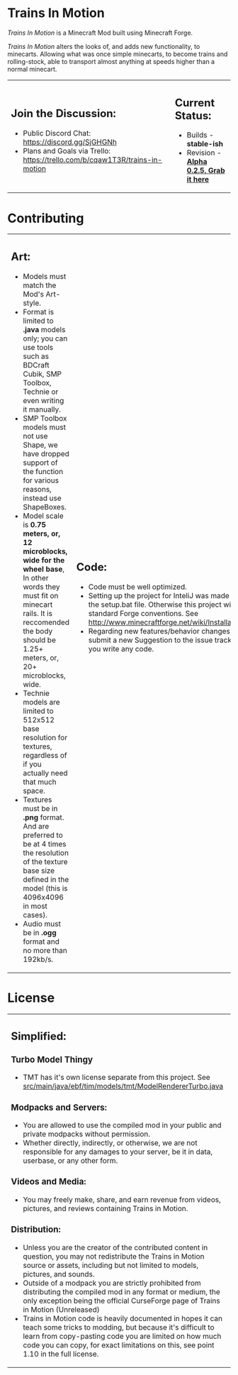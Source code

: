 <!---
T.i.M. HTML Document
Copyright and Creator: Lunar-Tales©
Date: December, 2016
-->
<meta charset="UTF-8" />

<h1 >Trains In Motion</h1>
<p><i>Trains In Motion</i> is a Minecraft Mod built using Minecraft Forge.</p>
<p><i>Trains In Motion</i> alters the looks of, and adds new functionality, to minecarts. Allowing what was once simple minecarts, to become trains and rolling-stock, able to transport almost anything at speeds higher than a normal minecart.</p>

<table>
<tr>
<td>
<h2>Join the Discussion:</h2>
<ul>
<li> Public Discord Chat: <a href="https://discord.gg/SjGHGNh">https://discord.gg/SjGHGNh</a></li>
<li> Plans and Goals via Trello: <a href="https://trello.com/b/cqaw1T3R/trains-in-motion">https://trello.com/b/cqaw1T3R/trains-in-motion</a></li>
</ul>
</td>
<td>
<h2> Current Status:</h2>
<ul>
<li> Builds - <b id="Build">stable-ish</b></li>
<li> Revision - <b id="Revision"><a href="https://github.com/EternalBlueFlame/Trains-In-Motion/releases/">Alpha 0.2.5, Grab it here</a></b></li>
</ul>
</td>
</tr>
</table>

<h1>Contributing</h1>

<table>
<tr>
<td>
<h2>Art:</h2>
<ul>
<li> Models must match the Mod's Art-style.</li>
<li> Format is limited to <b>.java</b> models only; you can use tools such as BDCraft Cubik, SMP Toolbox, Technie or even writing it manually.</li>
<li> SMP Toolbox models must not use Shape, we have dropped support of the function for various reasons, instead use ShapeBoxes.</li>
<li> Model scale is <b>0.75 meters, or, 12 microblocks, wide for the wheel base</b>, In other words they must fit on minecart rails. It is reccomended the body should be 1.25+ meters, or, 20+ microblocks, wide.</li>
<li> Technie models are limited to 512x512 base resolution for textures, regardless of if you actually need that much space.</li>
<li> Textures must be in <b>.png</b> format. And are preferred to be at 4 times the resolution of the texture base size defined in the model (this is 4096x4096 in most cases).</li>
<li> Audio must be in <b>.ogg</b> format and no more than 192kb/s.</li>
</ul>
</td>
<td>
<h2>Code:</h2>
<ul>
<li> Code must be well optimized.</li>
<li> Setting up the project for InteliJ was made easy with the setup.bat file. Otherwise this project will follow standard Forge conventions. See
<a href="http://www.minecraftforge.net/wiki/Installation/Source">http://www.minecraftforge.net/wiki/Installation/Source</a></li>
<li> Regarding new features/behavior changes, please submit a new Suggestion to the issue tracker before you write any code.</li>
</ul>
</td>
</tr>
</table>

<h1>License</h1>

<table>
<td>
<h2>Simplified:</h2>
<h3>Turbo Model Thingy</h3>
<ul>
<li> TMT has it's own license separate from this project. See <a href="https://github.com/EternalBlueFlame/Trains-In-Motion/blob/master/src/main/java/ebf/tim/models/tmt/ModelRendererTurbo.java#L21">src/main/java/ebf/tim/models/tmt/ModelRendererTurbo.java</a></li>
</ul>

<h3>Modpacks and Servers:</h3>
<ul>
<li> You are allowed to use the compiled mod in your public and private modpacks without permission.</li>
<li> Whether directly, indirectly, or otherwise, we are not responsible for any damages to your server, be it in data, userbase, or any other form.</li>
</ul>

<h3>Videos and Media:</h3>
<ul>
<li> You may freely make, share, and earn revenue from videos, pictures, and reviews containing Trains in Motion.</li>
</ul>
<h3>Distribution:</h3>
<ul>
<li> Unless you are the creator of the contributed content in question, you may not redistribute the Trains in Motion source or assets, including but not limited to models, pictures, and sounds.</li>
<li> Outside of a modpack you are strictly prohibited from distributing the compiled mod in any format or medium, the only exception being the official CurseForge page of Trains in Motion (Unreleased)</li>
<li> Trains in Motion code is heavily documented in hopes it can teach some tricks to modding, but because it's difficult to learn from copy-pasting code you are limited on how much code you can copy, for exact limitations on this, see point 1.10 in the full license.</li>
</ul>
</td>
<td>
<h2>Full License:</h2>
<ul>
<li> TMT has it's own license separate from this project. See <a href="https://github.com/EternalBlueFlame/Trains-In-Motion/blob/master/src/main/java/ebf/tim/models/tmt/ModelRendererTurbo.java#L21">src/main/java/ebf/tim/models/tmt/ModelRendererTurbo.java</a></li>
<li>See the full TiM License.md here: <a href="https://github.com/EternalBlueFlame/Trains-In-Motion/blob/master/TiM-License.md">https://github.com/EternalBlueFlame/Trains-In-Motion/blob/master/TiM-License.md</a> </li>
</ul>
</td>
</table>
